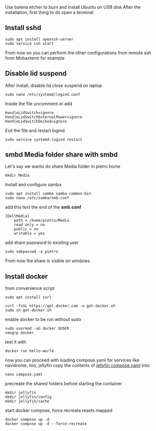 Use balena etcher to burn and install Ubuntu on USB disk
After the installation, first thing to do open a terminal:
## Install sshd

    sudo apt install openssh-server
    sudo service ssh start

From now on you can perfrom the other configurations from remote ssh from Mobaxterm for example


## Disable lid suspend
After install, disable lid close suspend on laptop

    sudo nano /etc/systemd/logind.conf

Inside the file uncomment or add

    HandleLidSwitch=ignore
    HandleLidSwitchExternalPower=ignore
    HandleLidSwitchDocked=ignore


Exit the file and restart logind

    sudo service systemd-logind restart



## smbd Media folder share with smbd
Let's say we wanto do share Media folder in pietro home

    mkdir Media

Install and configure samba
    
    sudo apt install samba samba-common-bin
    sudo nano /etc/samba/smb.conf

add this text the end of the **smb.conf**

    [DellMedia]
        path = /home/pietro/Media
        read only = no
        public = no
        writable = yes

add share password to existing user

    sudo smbpasswd -a pietro

From now the share is visible on windows

## Install docker
from convenience script

    sudo apt install curl
    
    curl -fsSL https://get.docker.com -o get-docker.sh
    sudo sh get-docker.sh

enable docker to be run without sudo

    sudo usermod -aG docker $USER
    newgrp docker

test it with

    docker run hello-world

now you can proceed with loading compose.yaml for services like navidrome, lms, jellyfin
copy the contents of [jellyfin compose.yaml](compose.yaml) into:

    nano compose.yaml

precreate the shared folders before starting the container
    
    mkdir jellyfin
    mkdir jellyfin/config
    mkdir jellyfin/cache

start docker compose, force recreate resets mapped

    docker compose up -d
    docker compose up -d --force-recreate
